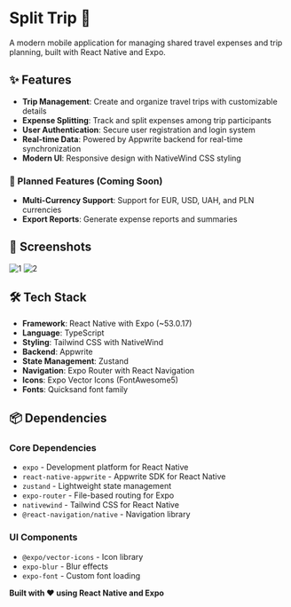 # Split Trip 🧳

A modern mobile application for managing shared travel expenses and trip planning, built with React Native and Expo.

## ✨ Features

- **Trip Management**: Create and organize travel trips with customizable details
- **Expense Splitting**: Track and split expenses among trip participants
- **User Authentication**: Secure user registration and login system
- **Real-time Data**: Powered by Appwrite backend for real-time synchronization
- **Modern UI**: Responsive design with NativeWind CSS styling


### 🚧 Planned Features (Coming Soon)
- **Multi-Currency Support**: Support for EUR, USD, UAH, and PLN currencies
- **Export Reports**: Generate expense reports and summaries

## 📱 Screenshots
![1](https://github.com/user-attachments/assets/e20b078d-c25f-4eda-8217-1778f15eb545)
![2](https://github.com/user-attachments/assets/06727107-d1e3-4e45-a959-332f5dc6f6a7)



## 🛠️ Tech Stack

- **Framework**: React Native with Expo (~53.0.17)
- **Language**: TypeScript
- **Styling**: Tailwind CSS with NativeWind
- **Backend**: Appwrite
- **State Management**: Zustand
- **Navigation**: Expo Router with React Navigation
- **Icons**: Expo Vector Icons (FontAwesome5)
- **Fonts**: Quicksand font family

## 📦 Dependencies

### Core Dependencies
- `expo` - Development platform for React Native
- `react-native-appwrite` - Appwrite SDK for React Native
- `zustand` - Lightweight state management
- `expo-router` - File-based routing for Expo
- `nativewind` - Tailwind CSS for React Native
- `@react-navigation/native` - Navigation library

### UI Components
- `@expo/vector-icons` - Icon library
- `expo-blur` - Blur effects
- `expo-font` - Custom font loading


**Built with ❤️ using React Native and Expo**
